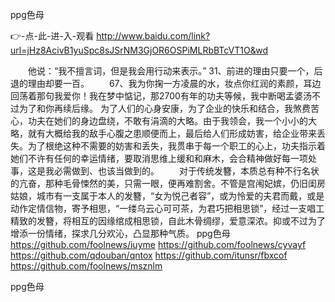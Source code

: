 
ppg色母




👉-点-此-进-入-观看  http://www.baidu.com/link?url=jHz8AcivB1yuSpc8sJSrNM3GjOR6OSPiMLRbBTcVT1O&wd




　　他说：“我不擅言词，但是我会用行动来表示。”
	31、前进的理由只要一个，后退的理由却要一百。
　　67、我为你掬一方凌晨的水，妆点你红润的素颜，耳边回荡着那句我爱你！我在梦中惦记，那2700有年的功夫等候，我中断喝孟婆汤不过为了和你再续后缘。
为了人们的心身安康，为了企业的快乐和结合，我煞费苦心，功夫在她们的身边盘绕，不敢有涓滴的大略。由于我领会，我一个小小的大略，就有大概给我的敌手心腹之患顺便而上，最后给人们形成妨害，给企业带来丢失。为了根绝这种不需要的妨害和丢失，我贯串于每一个职工的心上，功夫指示着她们不许有任何的幸运情绪，要取消思维上缓和和麻木，会合精神做好每一项处事，这是我必需做到、也该当做到的。
　　对于传统发簪，本质总有种不行名状的亢奋，那种毛骨悚然的美，只需一眼，便再难割舍。不管是宫闱妃嫔，仍旧闺房姑娘，城市有一支属于本人的发簪，“女为悦己者容”，或为怜爱的夫君而戴，或是动作定情信物，寄予相思，“一缕乌云心可可茶，为君巧把相思锁”，经过一支唱工精致的发簪，将相互的因缘绾成相思锁，自此木骨绸缪，爱意深浓。抑或不过为了增添一份情绪，探求几分欢沁，凸显那种气质。
ppg色母 https://github.com/foolnews/iuyme
https://github.com/foolnews/cyvayf
https://github.com/qdouban/qntox
https://github.com/itunsr/fbxcof
https://github.com/foolnews/msznlm





ppg色母
